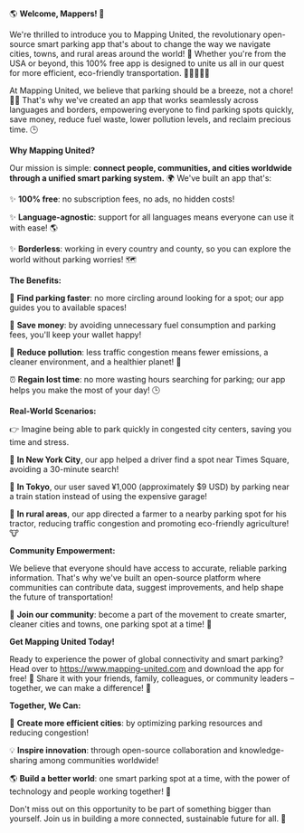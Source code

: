 🌎 **Welcome, Mappers! 🤝** 

We're thrilled to introduce you to Mapping United, the revolutionary open-source smart parking app that's about to change the way we navigate cities, towns, and rural areas around the world! 🌟 Whether you're from the USA or beyond, this 100% free app is designed to unite us all in our quest for more efficient, eco-friendly transportation. 🚗🚌🚂🚴‍♀️

At Mapping United, we believe that parking should be a breeze, not a chore! 💁‍♀️ That's why we've created an app that works seamlessly across languages and borders, empowering everyone to find parking spots quickly, save money, reduce fuel waste, lower pollution levels, and reclaim precious time. 🕒

**Why Mapping United?**

Our mission is simple: **connect people, communities, and cities worldwide through a unified smart parking system.** 🌍 We've built an app that's:

✨ **100% free**: no subscription fees, no ads, no hidden costs!

✨ **Language-agnostic**: support for all languages means everyone can use it with ease! 🌎

✨ **Borderless**: working in every country and county, so you can explore the world without parking worries! 🗺️

**The Benefits:**

🚀 **Find parking faster**: no more circling around looking for a spot; our app guides you to available spaces!

💸 **Save money**: by avoiding unnecessary fuel consumption and parking fees, you'll keep your wallet happy!

🌿 **Reduce pollution**: less traffic congestion means fewer emissions, a cleaner environment, and a healthier planet! 🌱

⏰ **Regain lost time**: no more wasting hours searching for parking; our app helps you make the most of your day! 🕒

**Real-World Scenarios:**

👉 Imagine being able to park quickly in congested city centers, saving you time and stress.

🚗 **In New York City**, our app helped a driver find a spot near Times Square, avoiding a 30-minute search!

🚌 **In Tokyo**, our user saved ¥1,000 (approximately $9 USD) by parking near a train station instead of using the expensive garage!

🌳 **In rural areas**, our app directed a farmer to a nearby parking spot for his tractor, reducing traffic congestion and promoting eco-friendly agriculture! 🐮

**Community Empowerment:**

We believe that everyone should have access to accurate, reliable parking information. That's why we've built an open-source platform where communities can contribute data, suggest improvements, and help shape the future of transportation!

🌟 **Join our community**: become a part of the movement to create smarter, cleaner cities and towns, one parking spot at a time! 🤝

**Get Mapping United Today!**

Ready to experience the power of global connectivity and smart parking? Head over to https://www.mapping-united.com and download the app for free! 📲 Share it with your friends, family, colleagues, or community leaders – together, we can make a difference! 🌈

**Together, We Can:**

👫 **Create more efficient cities**: by optimizing parking resources and reducing congestion!

💡 **Inspire innovation**: through open-source collaboration and knowledge-sharing among communities worldwide!

🌎 **Build a better world**: one smart parking spot at a time, with the power of technology and people working together! 🌟

Don't miss out on this opportunity to be part of something bigger than yourself. Join us in building a more connected, sustainable future for all. 💚